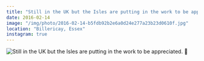 ```yaml
---
title: "Still in the UK but the Isles are putting in the work to be appreciated. 🌅"
date: 2016-02-14
image: "/img/photo/2016-02-14-b5fdb92b2e6a0d24e277a23b23d0610f.jpg"
location: "Billericay, Essex"
instagram: true
---
```


![Still in the UK but the Isles are putting in the work to be appreciated. 🌅](/img/photo/2016-02-14-b5fdb92b2e6a0d24e277a23b23d0610f.jpg)
